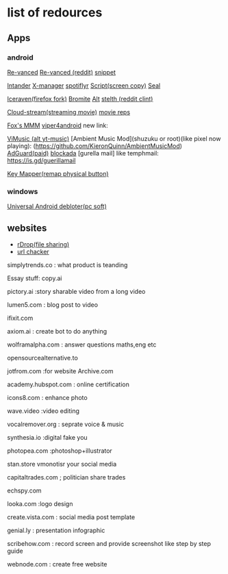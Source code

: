 # list of redources

## Apps
### android
[Re-vanced](https://github.com/revanced)
[Re-vanced (reddit)](https://www.reddit.com/r/revancedapp/)
[snippet](https://apksos.com/app/com.snippet.mobile)

[Intander](https://thedise.me/instander/)
[X-manager](https://xmanagerapp.com/)
[spotiflyr](https://is.gd/spotiflyer)
[Script(screen copy)](https://github.com/Genymobile/scrcpy)
[Seal](https://f-droid.org/en/packages/com.junkfood.seal/)

[Iceraven(firefox fork)](https://github.com/fork-maintainers/iceraven-browser)
[Bromite](https://www.bromite.org/)
	[Alt](https://www.bromite.org/fdroid)
[stelth (reddit clint)](https://gitlab.com/cosmosapps/stealth)
		 
[Cloud-stream(streaming movie)](https://github.com/recloudstream/cloudstream)
[movie reps](https://docs.cloudstream.cf/)


[Fox's MMM](https://github.com/Fox2Code/FoxMagiskModuleManager/releases)
[viper4android](https://labs.xda-developers.com/store/app/com.pittvandewitt.viperfx)
				new link:

[ViMusic (alt yt-music)](https://github.com/vfsfitvnm/ViMusic)
[Ambient Music Mod](shuzuku or root)(like pixel now playing): (https://github.com/KieronQuinn/AmbientMusicMod)
[AdGuard(paid)](https://adguard.com/en/adguard-android/overview.html)
[blockada](https://f-droid.org/en/packages/org.blokada.alarm/)
[gurella mail] like temphmail: https://is.gd/guerillamail

[Key Mapper(remap physical button)](https://f-droid.org/packages/io.github.sds100.keymapper/)

### windows
[Universal Android debloter(pc soft)](https://github.com/0x192/universal-android-debloater)

## websites
- [rDrop(file sharing)](https://rdrop.link/)
- [url chacker](https://www.emailveritas.com/url-checker)

simplytrends.co : what product is teanding

Essay stuff: copy.ai

pictory.ai :story sharable video from a long video

lumen5.com : blog post to video

ifixit.com

axiom.ai : create bot to do anything

wolframalpha.com : answer questions maths,eng etc

opensourcealternative.to

jotfrom.com :for website
Archive.com

academy.hubspot.com : online certification

icons8.com : enhance photo

wave.video :video editing

vocalremover.org : seprate voice & music

synthesia.io :digital fake you

photopea.com :photoshop+illustrator

stan.store vmonotisr your social media

capitaltrades.com ; politician share trades

echspy.com

looka.com :logo design

create.vista.com : social media post template 

genial.ly : presentation infographic

scribehow.com : record screen and provide screenshot like step by step guide

webnode.com : create free website
